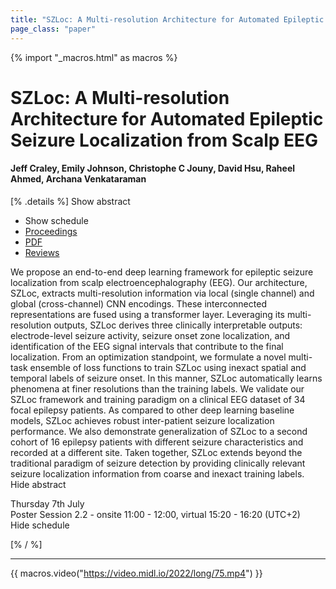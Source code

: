 ```yaml
---
title: "SZLoc: A Multi-resolution Architecture for Automated Epileptic Seizure Localization from Scalp EEG"
page_class: "paper"
---
```


{% import "_macros.html" as macros %}

# SZLoc: A Multi-resolution Architecture for Automated Epileptic Seizure Localization from Scalp EEG

#### Jeff Craley, Emily Johnson, Christophe C Jouny, David Hsu, Raheel Ahmed, Archana Venkataraman

[% .details %]
<a class="toggle_visibility" data-selector=".abstract" data-level="3">Show abstract</a>
- <a class="toggle_visibility" data-selector=".schedule" data-level="3">Show schedule</a>
- <a href="">Proceedings</a>
- <a href="https://openreview.net/pdf?id=yGgZ3iPrkJT">PDF</a>
- <a href="https://openreview.net/forum?id=yGgZ3iPrkJT">Reviews</a>

<p>
    <span class="abstract">
        We propose an end-to-end deep learning framework for epileptic seizure localization from scalp electroencephalography (EEG). Our architecture, SZLoc, extracts multi-resolution information via local (single channel) and global (cross-channel) CNN encodings. These interconnected representations are fused using a transformer layer. Leveraging its multi-resolution outputs, SZLoc derives three clinically interpretable outputs: electrode-level seizure activity, seizure onset zone localization, and identification of the EEG signal intervals that contribute to the final localization. From an optimization standpoint, we formulate a novel multi-task ensemble of loss functions to train SZLoc using inexact spatial and temporal labels of seizure onset. In this manner, SZLoc automatically learns phenomena at finer resolutions than the training labels. We validate our SZLoc framework and training paradigm on a clinical EEG dataset of 34 focal epilepsy patients. As compared to other deep learning baseline models, SZLoc achieves robust inter-patient seizure localization performance. We also demonstrate generalization of SZLoc to a second cohort of 16 epilepsy patients with different seizure characteristics and recorded at a different site. Taken together, SZLoc extends beyond the traditional paradigm of seizure detection by providing clinically relevant seizure localization information from coarse and inexact training labels.
        <br>
        <span class="actions"><a class="toggle_visibility" data-level="2">Hide abstract</a></span>
    </span>
</p>

<p>
    <span class="schedule">
        Thursday 7th July<br>Poster Session 2.2 - onsite 11:00 - 12:00, virtual 15:20 - 16:20 (UTC+2)
        <br>
        <span class="actions"><a class="toggle_visibility" data-level="2">Hide schedule</a></span>
    </span>
</p>

[% / %]


---
{{ macros.video("https://video.midl.io/2022/long/75.mp4") }}
